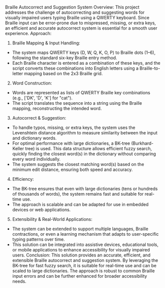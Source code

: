  Braille Autocorrect and Suggestion System 
Overview:
This project addresses the challenge of autocorrecting and suggesting words for visually 
impaired users typing Braille using a QWERTY keyboard. Since Braille input can be error-prone 
due to mispressed, missing, or extra keys, an efficient and accurate autocorrect system is 
essential for a smooth user experience.
Approach:
1. Braille Mapping & Input Handling:
 - The system maps QWERTY keys (D, W, Q, K, O, P) to Braille dots (1–6), following the 
standard six-key Braille entry method.
 - Each Braille character is entered as a combination of these keys, and the script converts 
these combinations into English letters using a Braille-to-letter mapping based on the 2x3 Braille 
grid.
2. Word Construction:
 - Words are represented as lists of QWERTY Braille key combinations (e.g., ['DK', 'D', 'K'] for 
"cat").
 - The script translates the sequence into a string using the Braille mapping, reconstructing the 
intended word.
3. Autocorrect & Suggestion:
 - To handle typos, missing, or extra keys, the system uses the Levenshtein distance algorithm 
to measure similarity between the input and dictionary words.
 - For optimal performance with large dictionaries, a BK-tree (Burkhard-Keller tree) is used. 
This data structure allows efficient fuzzy search, quickly finding the closest word(s) in the 
dictionary without comparing every word individually.
 - The system suggests the closest matching word(s) based on the minimum edit distance, 
ensuring both speed and accuracy.
4. Efficiency:
 - The BK-tree ensures that even with large dictionaries (tens or hundreds of thousands of 
words), the system remains fast and suitable for real-time use.
 - The approach is scalable and can be adapted for use in embedded devices or web 
applications.
5. Extensibility & Real-World Applications:
 - The system can be extended to support multiple languages, Braille contractions, or even a 
learning mechanism that adapts to user-specific typing patterns over time.
 - This solution can be integrated into assistive devices, educational tools, or mobile 
applications to enhance accessibility for visually impaired users.
Conclusion:
This solution provides an accurate, efficient, and extensible Braille autocorrect and suggestion 
system. By leveraging the BK-tree for fast fuzzy search, it is suitable for real-time use and can 
be scaled to large dictionaries. The approach is robust to common Braille input errors and can 
be further enhanced for broader accessibility needs.
